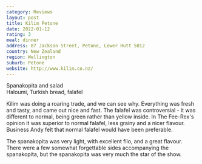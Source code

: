 ```yaml
---
category: Reviews
layout: post
title: Kilim Petone
date: 2022-01-12
rating: 3
meal: dinner
address: 87 Jackson Street, Petone, Lower Hutt 5012
country: New Zealand
region: Wellington
suburb: Petone
website: http://www.kilim.co.nz/
---
```

Spanakopita and salad  
Haloumi, Turkish bread, falafel  

Kilim was doing a roaring trade, and we can see why. Everything was fresh and tasty, and came out nice and fast. The falafel was controversial - it was different to normal, being green rather than yellow inside. In The Fee-Rex's opinion it was superior to normal falafel, less grainy and a nicer flavour. Business Andy felt that normal falafel would have been preferable.

The spanakopita was very light, with excellent filo, and a great flavour. There were a few somewhat forgettable sides accompanying the spanakopita, but the spanakopita was very much the star of the show.
